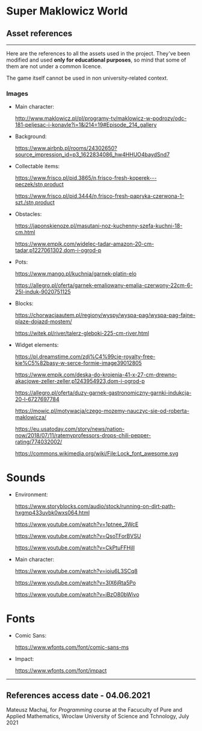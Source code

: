 # Super Maklowicz World
## Asset references
---
Here are the references to all the assets used in the project.
They've been modified and used **only for educational purposes**, so mind that some of them are not under a common licence. 

The game itself cannot be used in non university-related context.


### Images 
- Main character:

    http://www.maklowicz.pl/pl/programy-tv/maklowicz-w-podrozy/odc-181-peljesac-i-konavle?i=1&i214=19#Episode_214_gallery

- Background:

    https://www.airbnb.pl/rooms/24302650?source_impression_id=p3_1622834086_hw4HHUO4baydSnd7

- Collectable items:

    https://www.frisco.pl/pid,3865/n,frisco-fresh-koperek---peczek/stn,product
    
    https://www.frisco.pl/pid,3444/n,frisco-fresh-papryka-czerwona-1-szt./stn,product

- Obstacles:

    https://japonskienoze.pl/masutani-noz-kuchenny-szefa-kuchni-18-cm.html
    
    https://www.empik.com/widelec-tadar-amazon-20-cm-tadar,p1227061302,dom-i-ogrod-p

- Pots:

    https://www.mango.pl/kuchnia/garnek-platin-elo
    
    https://allegro.pl/oferta/garnek-emaliowany-emalia-czerwony-22cm-6-25l-induk-9020751125

- Blocks:

    https://chorwacjaautem.pl/regiony/wyspy/wyspa-pag/wyspa-pag-fajne-plaze-dojazd-mostem/
    
    https://witek.pl/river/talerz-gleboki-225-cm-river.html
    
- Widget elements:

    https://pl.dreamstime.com/zdj%C4%99cie-royalty-free-kie%C5%82basy-w-serce-formie-image39012805
    
    https://www.empik.com/deska-do-krojenia-41-x-27-cm-drewno-akacjowe-zeller-zeller,p1243954923,dom-i-ogrod-p
    
    https://allegro.pl/oferta/duzy-garnek-gastronomiczny-garnki-indukcja-20-l-6727697784
    
    https://mowic.pl/motywacja/czego-mozemy-nauczyc-sie-od-roberta-maklowicza/
    
    https://eu.usatoday.com/story/news/nation-now/2018/07/11/ratemyprofessors-drops-chili-pepper-rating/774032002/
    
    https://commons.wikimedia.org/wiki/File:Lock_font_awesome.svg

# Sounds
- Environment:

    https://www.storyblocks.com/audio/stock/running-on-dirt-path-hxgmp433uvbk0wxs064.html
    
    https://www.youtube.com/watch?v=1ptnee_3WcE
    
    https://www.youtube.com/watch?v=QsoTForBVSU
    
    https://www.youtube.com/watch?v=CkPtuFFHjII

- Main character:

    https://www.youtube.com/watch?v=ioiu6L3SCq8
    
    https://www.youtube.com/watch?v=3IX6jRta5Po
    
    https://www.youtube.com/watch?v=iBzO80bWivo


# Fonts

- Comic Sans:

    https://www.wfonts.com/font/comic-sans-ms
    
- Impact:

    https://www.wfonts.com/font/impact

---

## References access date - 04.06.2021
Mateusz Machaj, for *Programming* course at the Facuculty of Pure and Applied Mathematics, Wroclaw University of Science and Tchnology, July 2021
